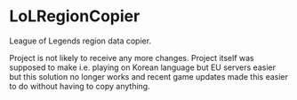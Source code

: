 LoLRegionCopier
=========

League of Legends region data copier.

Project is not likely to receive any more changes. Project itself was supposed to make i.e. playing on Korean language but EU servers easier but this solution no longer works and recent game updates made this easier to do without having to copy anything.
